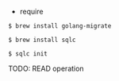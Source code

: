 - require

```shell
$ brew install golang-migrate

$ brew install sqlc
```

```shell
$ sqlc init
```

TODO: READ operation
